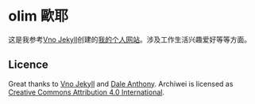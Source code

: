 # olim 歐耶

这是我参考[Vno Jekyll](https://github.com/onevcat/vno-jekyll)创建的[我的个人网站](http://olim.ca)。涉及工作生活兴趣爱好等等方面。

## Licence

Great thanks to [Vno Jekyll](https://github.com/onevcat/vno-jekyll) and [Dale Anthony](https://github.com/daleanthony). Archiwei is licensed as [Creative Commons Attribution 4.0 International](http://creativecommons.org/licenses/by/4.0/).
